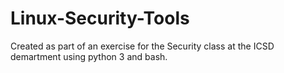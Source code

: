# Linux-Security-Tools
Created as part of an exercise for the Security class at the ICSD demartment using python 3 and bash.  
